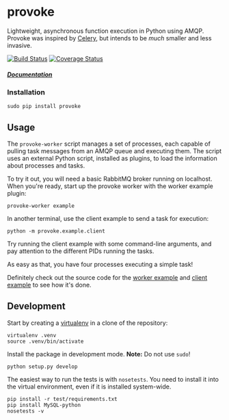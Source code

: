 
provoke
=======

Lightweight, asynchronous function execution in Python using AMQP. Provoke was
inspired by [Celery][4], but intends to be *much* smaller and less invasive.

[![Build Status](https://travis-ci.org/icgood/provoke.svg?branch=master)](https://travis-ci.org/icgood/provoke)
[![Coverage Status](https://coveralls.io/repos/icgood/provoke/badge.svg?branch=master)](https://coveralls.io/r/icgood/provoke?branch=master)

##### [Documentation](http://provoke.readthedocs.org/)

### Installation

```
sudo pip install provoke
```

## Usage

The `provoke-worker` script manages a set of processes, each capable of pulling
task messages from an AMQP queue and executing them. The script uses an
external Python script, installed as plugins, to load the information about
processes and tasks.

To try it out, you will need a basic RabbitMQ broker running on localhost. When
you're ready, start up the provoke worker with the worker example plugin:

```
provoke-worker example
```

In another terminal, use the client example to send a task for execution:

```
python -m provoke.example.client
```

Try running the client example with some command-line arguments, and pay
attention to the different PIDs running the tasks.

As easy as that, you have four processes executing a simple task!

Definitely check out the source code for the [worker example][2] and
[client example][3] to see how it's done.

## Development

Start by creating a [virtualenv][1] in a clone of the repository:

    virtualenv .venv
    source .venv/bin/activate

Install the package in development mode. **Note:** Do not use `sudo`!

    python setup.py develop

The easiest way to run the tests is with `nosetests`. You need to install it
into the virtual environment, even if it is installed system-wide.

    pip install -r test/requirements.txt
    pip install MySQL-python
    nosetests -v

[1]: http://www.virtualenv.org/en/latest/
[2]: provoke/example/worker.py
[3]: provoke/example/client.py
[4]: http://www.celeryproject.org/
